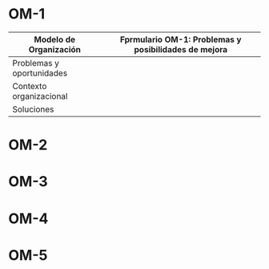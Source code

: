 # OM-1

| Modelo de Organización    | Fprmulario OM-1: Problemas y posibilidades de mejora |
| ------------------------- | ---------------------------------------------------- |
| Problemas y oportunidades |                                                      |
| Contexto organizacional   |                                                      |
| Soluciones                |                                                      |

# OM-2
# OM-3
# OM-4
# OM-5
